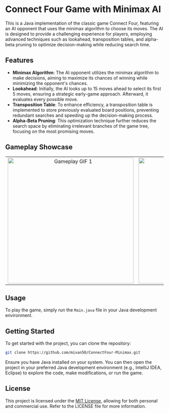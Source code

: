 # Connect Four Game with Minimax AI

This is a Java implementation of the classic game Connect Four, featuring an AI opponent that uses the minimax algorithm to choose its moves. The AI is designed to provide a challenging experience for players, employing advanced techniques such as lookahead, transposition tables, and alpha-beta pruning to optimize decision-making while reducing search time.

## Features

- **Minimax Algorithm**: The AI opponent utilizes the minimax algorithm to make decisions, aiming to maximize its chances of winning while minimizing the opponent's chances.
- **Lookahead**: Initially, the AI looks up to 15 moves ahead to select its first 5 moves, ensuring a strategic early-game approach. Afterward, it evaluates every possible move.
- **Transposition Table**: To enhance efficiency, a transposition table is implemented to store previously evaluated board positions, preventing redundant searches and speeding up the decision-making process.
- **Alpha-Beta Pruning**: This optimization technique further reduces the search space by eliminating irrelevant branches of the game tree, focusing on the most promising moves.

## Gameplay Showcase

<table>
  <tr>
    <td align="center">
      <img src="https://media.giphy.com/media/tM6mvT1h99Mgcxdgzl/giphy.gif" alt="Gameplay GIF 1" width="400"/>
    </td>
    <td align="center">
      <img src="https://media.giphy.com/media/LrvLz6H4oaYkcw7gqS/giphy.gif" alt="Gameplay GIF 2" width="400"/>
    </td>
  </tr>
</table>

## Usage

To play the game, simply run the `Main.java` file in your Java development environment.

## Getting Started

To get started with the project, you can clone the repository:

```bash
git clone https://github.com/mivan50/ConnectFour-Minimax.git
```

Ensure you have Java installed on your system. You can then open the project in your preferred Java development environment (e.g., IntelliJ IDEA, Eclipse) to explore the code, make modifications, or run the game.

## License

This project is licensed under the [MIT License](LICENSE), allowing for both personal and commercial use. Refer to the LICENSE file for more information.
